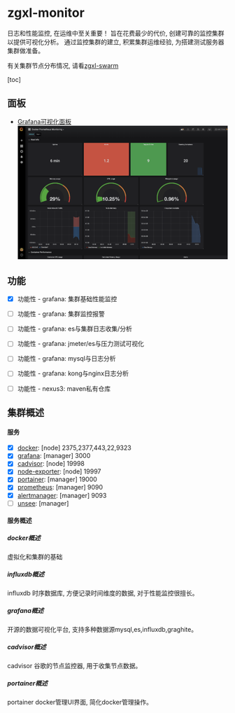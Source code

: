 # zgxl-monitor 

日志和性能监控, 在运维中至关重要！
旨在花费最少的代价, 创建可靠的监控集群以提供可视化分析。
通过监控集群的建立, 积累集群运维经验, 为搭建测试服务器集群做准备。

有关集群节点分布情况, 请看[zgxl-swarm](http://183.64.28.18:8686/automatic/zgxl-swarm)

[toc]


## 面板
- [Grafana可视化面板](192.168.3.96:3000)
![grafana](res/2.png)

## 功能
- [x] 功能性 - grafana: 集群基础性能监控
- [ ] 功能性 - grafana: 集群监控报警
- [ ] 功能性 - grafana: es与集群日志收集/分析
- [ ] 功能性 - grafana: jmeter/es与压力测试可视化
- [ ] 功能性 - grafana: mysql与日志分析
- [ ] 功能性 - grafana: kong与nginx日志分析
- [ ] 功能性 - nexus3: maven私有仓库


## 集群概述
#### 服务
- [x] [docker](#docker概述): [node]   2375,2377,443,22,9323
- [x] [grafana](#grafana概述): [manager]    3000
- [x] [cadvisor](#cadvisor概述): [node]  19998
- [x] [node-exporter](#node-exporter概述): [node]  19997
- [x] [portainer](#portainer概述): [manager] 19000
- [x] [prometheus](#prometheus概述): [manager] 9090
- [x] [alertmanager](#alertmanager概述): [manager] 9093
- [ ] [unsee](#alertmanager概述): [manager]

#### 服务概述
##### docker概述
虚拟化和集群的基础
##### influxdb概述
influxdb 时序数据库, 方便记录时间维度的数据, 对于性能监控很擅长。
##### grafana概述
开源的数据可视化平台, 支持多种数据源mysql,es,influxdb,graghite。
##### cadvisor概述
cadvisor 谷歌的节点监控器, 用于收集节点数据。
##### portainer概述
portainer docker管理UI界面, 简化docker管理操作。
